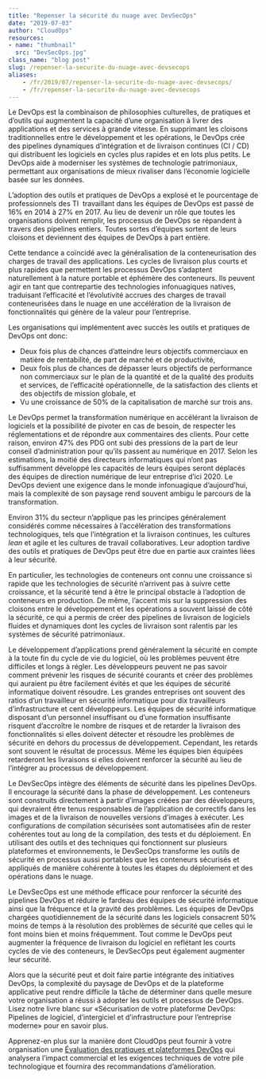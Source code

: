 ```yaml
---
title: "Repenser la sécurité du nuage avec DevSecOps"
date: "2019-07-03"
author: "CloudOps"
resources:
- name: "thumbnail"
  src: "DevSecOps.jpg"
class_name: "blog post"
slug: /repenser-la-securite-du-nuage-avec-devsecops
aliases:
    - /fr/2019/07/repenser-la-securite-du-nuage-avec-devsecops/
    - /fr/repenser-la-securite-du-nuage-avec-devsecops
---
```


<p>Le DevOps est la combinaison de philosophies culturelles, de pratiques et d’outils qui augmentent la capacité d’une organisation à livrer des applications et des services à grande vitesse. En supprimant les cloisons traditionnelles entre le développement et les opérations, le DevOps crée des pipelines dynamiques d’intégration et de livraison continues (CI / CD) qui distribuent les logiciels en cycles plus rapides et en lots plus petits. Le DevOps aide à moderniser les systèmes de technologie patrimoniaux, permettant aux organisations de mieux rivaliser dans l’économie logicielle basée sur les données.</p><p>L’adoption des outils et pratiques de DevOps a explosé et le pourcentage de professionnels des TI&nbsp; travaillant dans les équipes de DevOps est passé de 16% en 2014 à 27% en 2017. Au lieu de devenir un rôle que toutes les organisations doivent remplir, les processus de DevOps se répandent à travers des pipelines entiers. Toutes sortes d’équipes sortent de leurs cloisons et deviennent des équipes de DevOps à part entière.</p><p>Cette tendance a coïncidé avec la généralisation de la conteneurisation des charges de travail des applications. Les cycles de livraison plus courts et plus rapides que permettent les processus DevOps s’adaptent naturellement à la nature portable et éphémère des conteneurs. Ils peuvent agir en tant que contrepartie des technologies infonuagiques natives, traduisant l’efficacité et l’évolutivité accrues des charges de travail conteneurisées dans le nuage en une accélération de la livraison de fonctionnalités qui génère de la valeur pour l’entreprise.</p><p>Les organisations qui implémentent avec succès les outils et pratiques de DevOps ont donc:</p><ul><li>Deux fois plus de chances d’atteindre leurs objectifs commerciaux en matière de rentabilité, de part de marché et de productivité,</li><li>Deux fois plus de chances de dépasser leurs objectifs de performance non commerciaux sur le plan de la quantité et de la qualité des produits et services, de l’efficacité opérationnelle, de la satisfaction des clients et des objectifs de mission globale, et&nbsp;</li><li>Vu une croissance de 50% de la capitalisation de marché sur trois ans.</li></ul><p>Le DevOps permet la transformation numérique en accélérant la livraison de logiciels et la possibilité de pivoter en cas de besoin, de respecter les réglementations et de répondre aux commentaires des clients. Pour cette raison, environ 47% des PDG ont subi des pressions de la part de leur conseil d’administration pour qu’ils passent au numérique en 2017. Selon les estimations, la moitié des directeurs informatiques qui n’ont pas suffisamment développé les capacités de leurs équipes seront déplacés des équipes de direction numérique de leur entreprise d’ici 2020. Le DevOps devient une exigence dans le monde infonuagique d’aujourd’hui, mais la complexité de son paysage rend souvent ambigu le parcours de la transformation.&nbsp;</p><p>Environ 31% du secteur n’applique pas les principes généralement considérés comme nécessaires à l’accélération des transformations technologiques, tels que l’intégration et la livraison continues, les cultures <em>lean </em>et agile et les cultures de travail collaboratives. Leur adoption tardive des outils et pratiques de DevOps peut être due en partie aux craintes liées à leur sécurité.&nbsp;</p><p>En particulier, les technologies de conteneurs ont connu une croissance si rapide que les technologies de sécurité n’arrivent pas à suivre cette croissance, et la sécurité tend à être le principal obstacle à l’adoption de conteneurs en production. De même, l’accent mis sur la suppression des cloisons entre le développement et les opérations a souvent laissé de côté la sécurité, ce qui a permis de créer des pipelines de livraison de logiciels fluides et dynamiques dont les cycles de livraison sont ralentis par les systèmes de sécurité patrimoniaux.</p><p>Le développement d’applications prend généralement la sécurité en compte à la toute fin du cycle de vie du logiciel, où les problèmes peuvent être difficiles et longs à régler. Les développeurs peuvent ne pas savoir comment prévenir les risques de sécurité courants et créer des problèmes qui auraient pu être facilement évités et que les équipes de sécurité informatique doivent résoudre. Les grandes entreprises ont souvent des ratios d’un travailleur en sécurité informatique pour dix travailleurs d’infrastructure et cent développeurs. Les équipes de sécurité informatique disposant d’un personnel insuffisant ou d’une formation insuffisante risquent d’accroître le nombre de risques et de retarder la livraison des fonctionnalités si elles doivent détecter et résoudre les problèmes de sécurité en dehors du processus de développement. Cependant, les retards sont souvent le résultat de processus. Même les équipes bien équipées retarderont les livraisons si elles doivent renforcer la sécurité au lieu de l’intégrer au processus de développement.&nbsp;</p><p>Le DevSecOps intègre des éléments de sécurité dans les pipelines DevOps. Il encourage la sécurité dans la phase de développement. Les conteneurs sont construits directement à partir d’images créées par des développeurs, qui devraient être tenus responsables de l’application de correctifs dans les images et de la livraison de nouvelles versions d’images à exécuter. Les configurations de compilation sécurisées sont automatisées afin de rester cohérentes tout au long de la compilation, des tests et du déploiement. En utilisant des outils et des techniques qui fonctionnent sur plusieurs plateformes et environnements, le DevSecOps transforme les outils de sécurité en processus aussi portables que les conteneurs sécurisés et appliqués de manière cohérente à toutes les étapes du déploiement et des opérations dans le nuage.</p><p>Le DevSecOps est une méthode efficace pour renforcer la sécurité des pipelines DevOps et réduire le fardeau des équipes de sécurité informatique ainsi que la fréquence et la gravité des problèmes. Les équipes de DevOps chargées quotidiennement de la sécurité dans les logiciels consacrent 50% moins de temps à la résolution des problèmes de sécurité que celles qui le font moins bien et moins fréquemment. Tout comme le DevOps peut augmenter la fréquence de livraison du logiciel en reflétant les courts cycles de vie des conteneurs, le DevSecOps peut également augmenter leur sécurité.</p><p>Alors que la sécurité peut et doit faire partie intégrante des initiatives DevOps, la complexité du paysage de DevOps et de la plateforme applicative peut rendre difficile la tâche de déterminer dans quelle mesure votre organisation a réussi à adopter les outils et processus de DevOps. Lisez notre livre blanc sur «Sécurisation de votre plateforme DevOps: Pipelines de logiciel, d’intergiciel et d’infrastructure pour l’entreprise moderne» pour en savoir plus.</p><p>Apprenez-en plus sur la manière dont CloudOps peut fournir à votre organisation une <a href="https://www.cloudops.com/fr/evaluation-des-pratiques-et-plateformes-devops/">Évaluation des pratiques et plateformes DevOps</a> qui analysera l’impact commercial et les exigences techniques de votre pile technologique et fournira des recommandations d’amélioration.</p>
